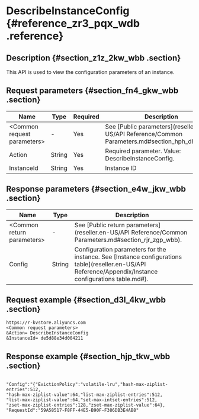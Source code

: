 # DescribeInstanceConfig {#reference_zr3_pqx_wdb .reference}

## Description {#section_z1z_2kw_wbb .section}

This API is used to view the configuration parameters of an instance.

## Request parameters {#section_fn4_gkw_wbb .section}

|Name|Type|Required|Description|
|----|----|--------|-----------|
|<Common request parameters\>|-|Yes|See [Public parameters](reseller.en-US/API Reference/Common Parameters.md#section_hph_dhp_wbb).|
|Action|String|Yes|Required parameter. Value: DescribeInstanceConfig.|
|InstanceId|String|Yes|Instance ID|

## Response parameters {#section_e4w_jkw_wbb .section}

|Name|Type|Description|
|----|----|-----------|
|<Common return parameters\>|-|See [Public return parameters](reseller.en-US/API Reference/Common Parameters.md#section_rjr_zgp_wbb).|
|Config|String|Configuration parameters for the instance. See [Instance configurations table](reseller.en-US/API Reference/Appendix/Instance configurations table.md#).|

## Request example {#section_d3l_4kw_wbb .section}

```
https://r-kvstore.aliyuncs.com
<Common request parameters>
&Action= DescribeInstanceConfig
&InstanceId= de5d88e34d004211
```

## Response example {#section_hjp_tkw_wbb .section}

```

"Config":"{"EvictionPolicy":"volatile-lru","hash-max-ziplist-entries":512,
"hash-max-ziplist-value":64,"list-max-ziplist-entries":512,
"list-max-ziplist-value":64,"set-max-intset-entries":512,
"zset-max-ziplist-entries":128,"zset-max-ziplist-value":64},
"RequestId":"59A58517-F8FF-44E5-B90F-F386DB3E4AB8"

```

